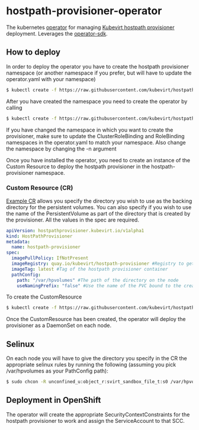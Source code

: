 # hostpath-provisioner-operator
The kubernetes [operator](https://github.com/operator-framework) for managing [Kubevirt hostpath provisioner](https://github.com/kubevirt/hostpath-provisioner) deployment.
Leverages the [operator-sdk](https://github.com/operator-framework/operator-sdk/).

## How to deploy
In order to deploy the operator you have to create the hostpath provisioner namespace (or another namespace if you prefer, but will have to update the operator.yaml with your namespace)
```bash
$ kubectl create -f https://raw.githubusercontent.com/kubevirt/hostpath-provisioner-operator/master/deploy/namespace.yaml
```
After you have created the namespace you need to create the operator by calling
```bash
$ kubectl create -f https://raw.githubusercontent.com/kubevirt/hostpath-provisioner-operator/master/deploy/operator.yaml -n hostpath-provisioner
```
If you have changed the namespace in which you want to create the provisioner, make sure to update the ClusterRoleBinding and RoleBinding namespaces in the operator.yaml to match your namespace. Also change the namespace by changing the -n argument

Once you have installed the operator, you need to create an instance of the Custom Resource to deploy the hostpath provisioner in the hostpath-provisioner namespace.

### Custom Resource (CR)
[Example CR](deploy/hostpathprovisioner_cr.yaml) allows you specify the directory you wish to use as the backing directory for the persistent volumes. You can also specify if you wish to use the name of the PersistentVolume as part of the directory that is created by the provisioner. All the values in the spec are required.
```yaml
apiVersion: hostpathprovisioner.kubevirt.io/v1alpha1
kind: HostPathProvisioner
metadata:
  name: hostpath-provisioner
spec:
  imagePullPolicy: IfNotPresent
  imageRegistry: quay.io/kubevirt/hostpath-provisioner #Registry to get the hostpath provisioner container from
  imageTag: latest #Tag of the hostpath provisioner container
  pathConfig:
    path: "/var/hpvolumes" #The path of the directory on the node
    useNamingPrefix: "false" #Use the name of the PVC bound to the created PV as part of the directory name.
```

To create the CustomResource
```bash
$ kubectl create -f https://raw.githubusercontent.com/kubevirt/hostpath-provisioner-operator/master/deploy/hostpathprovisioner_cr.yaml -n hostpath-provisioner
```
Once the CustomResource has been created, the operator will deploy the provisioner as a DaemonSet on each node.

## Selinux
On each node you will have to give the directory you specify in the CR the appropriate selinux rules by running the following (assuming you pick /var/hpvolumes as your PathConfig path):
```bash
$ sudo chcon -R unconfined_u:object_r:svirt_sandbox_file_t:s0 /var/hpvolumes
```

## Deployment in OpenShift
The operator will create the appropriate SecurityContextConstraints for the hostpath provisioner to work and assign the ServiceAccount to that SCC. 
